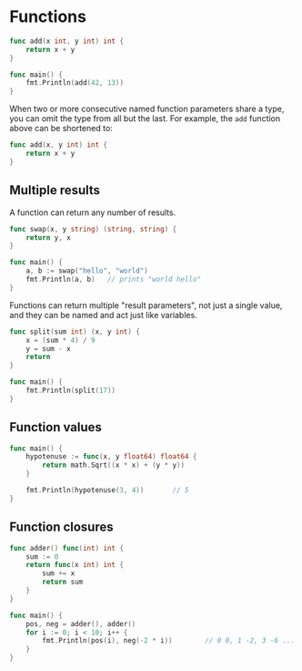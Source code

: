 # Functions

``` go
func add(x int, y int) int {
    return x + y
}

func main() {
    fmt.Println(add(42, 13))
}
```

When two or more consecutive named function parameters share a type, you can omit the type from all but the last. For example, the `add` function above can be shortened to:

``` go
func add(x, y int) int {
    return x + y
}
```

## Multiple results

A function can return any number of results.

``` go
func swap(x, y string) (string, string) {
    return y, x
}

func main() {
    a, b := swap("hello", "world")
    fmt.Println(a, b)   // prints "world hello"
}
```

Functions can return multiple "result parameters", not just a single value, and they can be named and act just like variables.

``` go
func split(sum int) (x, y int) {
    x = (sum * 4) / 9
    y = sum - x
    return
}

func main() {
    fmt.Println(split(17))
}
```

## Function values

``` go
func main() {
    hypotenuse := func(x, y float64) float64 {
        return math.Sqrt((x * x) + (y * y))
    }

    fmt.Println(hypotenuse(3, 4))       // 5
}
```

## Function closures

``` go
func adder() func(int) int {
    sum := 0
    return func(x int) int {
        sum += x
        return sum
    }
}

func main() {
    pos, neg = adder(), adder()
    for i := 0; i < 10; i++ {
        fmt.Println(pos(i), neg(-2 * i))        // 0 0, 1 -2, 3 -6 ...
    }
}
```
